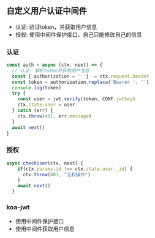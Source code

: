 ## 自定义用户认证中间件

- 认证: 验证token，并获取用户信息
- 授权: 使用中间件保护接口，自己只能修改自己的信息

### 认证
```javascript
const auth = async (ctx, next) => {
  // 认证: 解析token并获取用户信息
  const { authorization = '' }  = ctx.request.header
  const token = authorization.replace('Bearer ', '')
  console.log(token)
  try {
    const user = jwt.verify(token, CONF.jwtkey)
    ctx.state.user = user
  } catch (err) {
    ctx.throw(401, err.message)
  }
  await next()
}
```

### 授权
```javascript
async checkUser(ctx, next) {
    if(ctx.params.id !== ctx.state.user._id) {
      ctx.throw(403, "无权操作")
    }
    await next()
  }
```

### koa-jwt
- 使用中间件保护接口
- 使用中间件获取用户信息

```javascript

```
